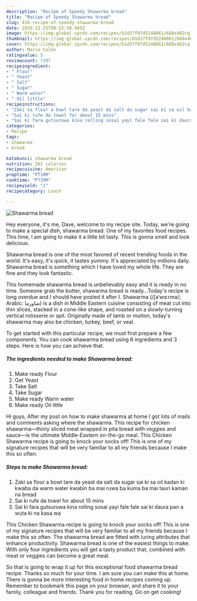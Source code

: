 ```yaml
---
description: "Recipe of Speedy Shawarma bread"
title: "Recipe of Speedy Shawarma bread"
slug: 434-recipe-of-speedy-shawarma-bread
date: 2020-12-25T00:53:10.945Z
image: https://img-global.cpcdn.com/recipes/b1d37f97d5248861/680x482cq70/shawarma-bread-recipe-main-photo.jpg
thumbnail: https://img-global.cpcdn.com/recipes/b1d37f97d5248861/680x482cq70/shawarma-bread-recipe-main-photo.jpg
cover: https://img-global.cpcdn.com/recipes/b1d37f97d5248861/680x482cq70/shawarma-bread-recipe-main-photo.jpg
author: Mario Colon
ratingvalue: 5
reviewcount: 7207
recipeingredient:
- " Flour"
- " Yeast"
- " Salt"
- " Sugar"
- " Warm water"
- " Oil little"
recipeinstructions:
- "Zaki sa flour a bowl tare da yeast da salt da sugar sai ki sa oil kadan ki kwaba da warm water kwabin ba mai ruwa ba kuma ba mai tauri kaman na bread"
- "Sai ki rufe da towel for about 15 mins"
- "Sai ki fara gutsurowa kina rolling sosai yayi fale fale sai ki daura pan a wuta ki na kasa wa"
categories:
- Recipe
tags:
- shawarma
- bread

katakunci: shawarma bread 
nutrition: 261 calories
recipecuisine: American
preptime: "PT10M"
cooktime: "PT39M"
recipeyield: "1"
recipecategory: Lunch

---
```



![Shawarma bread](https://img-global.cpcdn.com/recipes/b1d37f97d5248861/680x482cq70/shawarma-bread-recipe-main-photo.jpg)

Hey everyone, it's me, Dave, welcome to my recipe site. Today, we're going to make a special dish, shawarma bread. One of my favorites food recipes. This time, I am going to make it a little bit tasty. This is gonna smell and look delicious.

Shawarma bread is one of the most favored of recent trending foods in the world. It's easy, it's quick, it tastes yummy. It's appreciated by millions daily. Shawarma bread is something which I have loved my whole life. They are fine and they look fantastic.

This homemade shawarma bread is unbelievably easy and it is ready in no time. Someone grab the butter, shawarma bread is ready…Today&#39;s recipe is long overdue and I should have posted it after I. Shawarma (/ʃəˈwɑːrmə/; Arabic: شاورما‎) is a dish in Middle Eastern cuisine consisting of meat cut into thin slices, stacked in a cone-like shape, and roasted on a slowly-turning vertical rotisserie or spit. Originally made of lamb or mutton, today&#39;s shawarma may also be chicken, turkey, beef, or veal.


To get started with this particular recipe, we must first prepare a few components. You can cook shawarma bread using 6 ingredients and 3 steps. Here is how you can achieve that.

<!--inarticleads1-->

##### The ingredients needed to make Shawarma bread:

1. Make ready  Flour
1. Get  Yeast
1. Take  Salt
1. Take  Sugar
1. Make ready  Warm water
1. Make ready  Oil little


Hi guys, After my post on how to make shawarma at home I got lots of mails and comments asking where the shawarma. This recipe for chicken shawarma—thinly sliced meat wrapped in pita bread with veggies and sauce—is the ultimate Middle-Eastern on-the-go meal. This Chicken Shawarma recipe is going to knock your socks off! This is one of my signature recipes that will be very familiar to all my friends because I make this so often. 

<!--inarticleads2-->

##### Steps to make Shawarma bread:

1. Zaki sa flour a bowl tare da yeast da salt da sugar sai ki sa oil kadan ki kwaba da warm water kwabin ba mai ruwa ba kuma ba mai tauri kaman na bread
1. Sai ki rufe da towel for about 15 mins
1. Sai ki fara gutsurowa kina rolling sosai yayi fale fale sai ki daura pan a wuta ki na kasa wa


This Chicken Shawarma recipe is going to knock your socks off! This is one of my signature recipes that will be very familiar to all my friends because I make this so often. The shawarma bread are fitted with luring attributes that enhance productivity. Shawarma bread is one of the easiest things to make. With only four ingredients you will get a tasty product that, combined with meat or veggies can become a great meal. 

So that is going to wrap it up for this exceptional food shawarma bread recipe. Thanks so much for your time. I am sure you can make this at home. There is gonna be more interesting food in home recipes coming up. Remember to bookmark this page on your browser, and share it to your family, colleague and friends. Thank you for reading. Go on get cooking!
